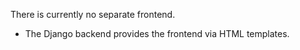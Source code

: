 There is currently no separate frontend.

- The Django backend provides the frontend via HTML templates.
